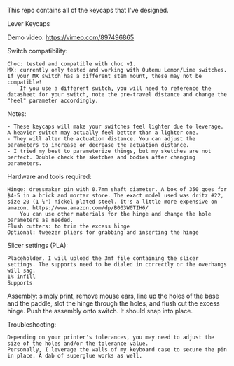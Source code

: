 This repo contains all of the keycaps that I've designed.

Lever Keycaps

Demo video: https://vimeo.com/897496865

Switch compatibility:

    Choc: tested and compatible with choc v1.
    MX: currently only tested and working with Outemu Lemon/Lime switches. If your MX switch has a different stem mount, these may not be compatible!
        If you use a different switch, you will need to reference the datasheet for your switch, note the pre-travel distance and change the "heel" parameter accordingly.
    
Notes:

    - These keycaps will make your switches feel lighter due to leverage. A heavier switch may actually feel better than a lighter one.
    - They will alter the actuation distance. You can adjust the parameters to increase or decrease the actuation distance.
    - I tried my best to parameterize things, but my sketches are not perfect. Double check the sketches and bodies after changing parameters.

Hardware and tools required: 

    Hinge: dressmaker pin with 0.7mm shaft diameter. A box of 350 goes for $4-5 in a brick and mortar store. The exact model used was dritz #22, size 20 (1 ¼") nickel plated steel. it's a little more expensive on amazon. https://www.amazon.com/dp/B003W0TIH6/
        You can use other materials for the hinge and change the hole parameters as needed.
    Flush cutters: to trim the excess hinge
    Optional: tweezer pliers for grabbing and inserting the hinge

Slicer settings (PLA):

    Placeholder. I will upload the 3mf file containing the slicer settings. The supports need to be dialed in correctly or the overhangs will sag.
    1% infill
    Supports

Assembly: simply print, remove mouse ears, line up the holes of the base and the paddle, slot the hinge through the holes, and flush cut the excess hinge. Push the assembly onto switch. It should snap into place.

Troubleshooting:

    Depending on your printer's tolerances, you may need to adjust the size of the holes and/or the tolerance value. 
    Personally, I leverage the walls of my keyboard case to secure the pin in place. A dab of superglue works as well.
